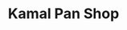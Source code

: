 ---
title: "Kamal Pan Shop"
url: /karachi/kamal-pan-shop-w3cm-qgm-block-1-gulshan-e-iqbal/
shop: tobacco
---
